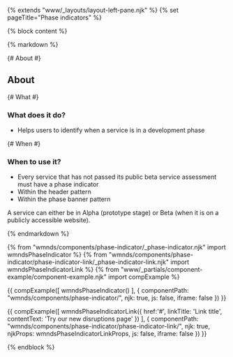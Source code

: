 {% extends "www/_layouts/layout-left-pane.njk" %}
{% set pageTitle="Phase indicators" %}

{% block content %}

{% markdown %}

{# About #}

## About

{# What #}

### What does it do?

- Helps users to identify when a service is in a development phase

{# When #}

### When to use it?</h3>

- Every service that has not passed its public beta service assessment must have a phase indicator
- Within the header pattern
- Within the phase banner pattern

A service can either be in Alpha (prototype stage) or Beta (when it is on a publicly accessible website).

{% endmarkdown %}

{% from "wmnds/components/phase-indicator/_phase-indicator.njk" import wmndsPhaseIndicator %}
{% from "wmnds/components/phase-indicator/phase-indicator-link/_phase-indicator-link.njk" import wmndsPhaseIndicatorLink %}
{% from "www/_partials/component-example/component-example.njk" import compExample %}

{{
  compExample([
    wmndsPhaseIndicator()
  ], {
    componentPath: "wmnds/components/phase-indicator/",
    njk: true,
    js: false,
    iframe: false
  })
}}

{{
  compExample([
    wmndsPhaseIndicatorLink({
      href:'#',
      linkTitle: 'Link title',
      contentText: 'Try our new disruptions page'
    })
  ], {
    componentPath: "wmnds/components/phase-indicator/phase-indicator-link/",
    njk: true,
    njkProps: wmndsPhaseIndicatorLinkProps,
    js: false,
    iframe: false
  })
}}

{% endblock %}
